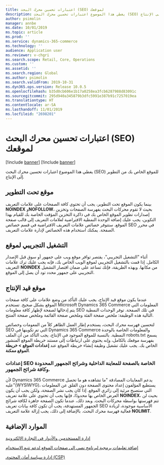 ```yaml
---
title: اعتبارات تحسين محرك البحث (SEO) لموقعك
description: يغطي هذا الموضوع اعتبارات تحسين محرك البحث (SEO) للموقع الخاص بك من التطوير إلى الإنتاج.
author: psimolin
manager: annbe
ms.date: 10/01/2019
ms.topic: article
ms.prod: ''
ms.service: dynamics-365-commerce
ms.technology: ''
audience: Application user
ms.reviewer: v-chgri
ms.search.scope: Retail, Core, Operations
ms.custom: ''
ms.assetid: ''
ms.search.region: Global
ms.author: psimolin
ms.search.validFrom: 2019-10-31
ms.dyn365.ops.version: Release 10.0.5
ms.openlocfilehash: b35d0cb606e1b17a0258ea3fcb6287988d83091c
ms.sourcegitcommit: 295d940a345879b3dfc5991e387b91c7257019ea
ms.translationtype: HT
ms.contentlocale: ar-SA
ms.lasthandoff: 11/01/2019
ms.locfileid: "2698201"
---
```

# <a name="search-engine-optimization-seo-considerations-for-your-site"></a>اعتبارات تحسين محرك البحث (SEO) لموقعك

[!include [banner](includes/preview-banner.md)]
[!include [banner](includes/banner.md)]

يغطي هذا الموضوع اعتبارات تحسين محرك البحث (SEO) للموقع الخاص بك من التطوير إلى الإنتاج.

## <a name="a-site-that-is-under-development"></a>موقع تحت التطوير

بينما يكون الموقع تحت التطوير، يجب أن تحتوي كافة الصفحات على علامات التعريف **NOINDEX** و**NOFOLLOW**، بحيث لا تقوم محركات البحث بفهرسة الصفحات وتخزين إصدارات تطوير الموقع الخاص بك في ذاكرة التخزين المؤقت الخاصة بك للقيام بهذا التكوين، يجب عليك إضافة الوحدة النمطية الافتراضية لعلامات التعريف إلى قالب صفحة الموقع. ستتوفر خصائص علامات التعريف الافتراضية في قسم خصائص SEO في محرر الصفحة. يمكنك استخدام هذه الخصائص لإدارة علامات التعريف.

## <a name="soft-launch-of-a-site"></a>التشغيل التجريبي لموقع

أثناء "التشغيل التجريبي"، يقتصر توافر موقع ويب على جمهور أو سوق قبل الإصدار الكامل. إذا قمت بالتشغيل التجريبي لموقع الويب الخاص بك، فإنه يجب عليك ترك علامات التعريف **NOINDEX** من مكانها. وبهذه الطريقة، فإنك تساعد على ضمان اقتصار التشغيل التجريبي على جمهور محدد تود أن يصل إلى الموقع.

## <a name="a-site-that-is-in-production"></a>موقع قيد الإنتاج

عندما يكون موقع قيد الإنتاج، يجب عليك التأكد من وضع علامات على كافة صفحات الموقع بشكل صحيح. تستخدم Microsoft Dynamics 365 Commerce المعلومات التي يتم إدخالها لصفحة لإظهار كافة معلومات SEO في تلك الصفحة. توفر الوحدات النمطية التالية هذه الوظيفة: ملخص صفحة الفئة وملخص صفحة القائمة وملخص صفحة المنتج.

لتحسين فهرسه محرك البحث، يستخدم إطار العمل الظاهر كلاً من المعومات وخصائص SEO التي تم تكوينها في Dynamics 365 Commerce والمعلومات الخاصة بالوحدة النمطية. بالنسبة للموقع الموجود في الإنتاج، يجب التأكد من أن الملف robots.txt يسمح بفهرسة موقعك بالكامل، وإنه يحتوي على ارتباطات إلى مستند خريطة الموقع المنشور الخاص بك. يجب عليك تشغيل وظيفة إنشاء خريطة الموقع عند **إعدادات الموقع \> خريطة الموقع ممكنة**.

### <a name="page-seo-settings-for-internal-preview-limited-audiences-and-all-audiences"></a>إعدادات SEO الخاصة بالصفحة للمعاينة الداخلية وشرائح الجمهور المحدودة وكافة شرائح الجمهور.

لأن Dynamics 365 Commerce يدعم المعاينات المصادقة "ما تشاهده هو ما تحصل عليه"(WYSIWYG)، يستطيع المؤلفون إعداد محتوى الصفحة دون القلق عن المعلومات التي ستصبح مرئية إلى زائري الموقع. إذا كان يجب نشر الصفحة، ولكن يجب أن يكون العرض الخاص بها محدودًا، فإنها يجب أن تحتوي على علامة تعريف **NOINDEX**، بحيث لن تتم فهرستها بواسطة محركات البحث. وبعد ذلك، عندما تكون الصفحة جاهزة لكافة شرائح الجمهور المستهدفة، يجب أن تكون كافة بيانات تعريف SEO الأساسية موجودة، لزيادة فعالية فهرسة محرك البحث. بالإضافة إلى ذلك، يجب إزالة علامة التعريف **NOLIMIT**.

## <a name="additional-resources"></a>الموارد الإضافية

[إدارة المستخدمين والأدوار في التجارة الإلكترونية](manage-ecommerce-users-roles.md)

[إضافة تعليمات برمجية لبرنامج نصي إلى صفحات الموقع لدعم تتبع الاستخدام](add-telemetry.md)

[إدارة سياسة أمان المحتوى (CSP)](manage-csp.md)
